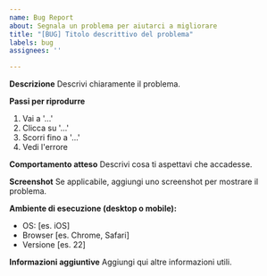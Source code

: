 ```yaml
---
name: Bug Report
about: Segnala un problema per aiutarci a migliorare
title: "[BUG] Titolo descrittivo del problema"
labels: bug
assignees: ''

---
```


**Descrizione**
Descrivi chiaramente il problema.

**Passi per riprodurre**
1. Vai a '...'
2. Clicca su '...'
3. Scorri fino a '...'
4. Vedi l'errore

**Comportamento atteso**
Descrivi cosa ti aspettavi che accadesse.

**Screenshot**
Se applicabile, aggiungi uno screenshot per mostrare il problema.

**Ambiente di esecuzione (desktop o mobile):**
 - OS: [es. iOS]
 - Browser [es. Chrome, Safari]
 - Versione [es. 22]

**Informazioni aggiuntive**
Aggiungi qui altre informazioni utili.
